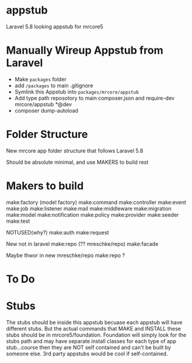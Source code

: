 # appstub

Laravel 5.8 looking appstub for mrcore5


# Manually Wireup Appstub from Laravel

* Make `packages` folder
* add `/packages` to main .gitignore
* Symlink this Appstub into `packages/mrcore/appstub`
* Add type path reposotory to main composer.json and require-dev mrcore/appstub *@dev
* composer dump-autoload


# Folder Structure

New mrcore app folder structure that follows Laravel 5.8

Should be absolute minimal, and use MAKERS to build rest


# Makers to build

make:factory (model factory)
make:command
make:controller
make:event
make:job
make:listener
make:mail
make:middleware
make:migration
make:model
make:notification
make:policy
make:provider
make:seeder
make:test

NOTUSED(why?)
    make:auth
    make:request

New not in laravel
    make:repo (?? mreschke/repo)
    make:facade

Maybe thwor in new mreschke/repo make:repo ?

# To Do




# Stubs

The stubs should be inside this appstub becuase each appstub will
have different stubs.  But the actual commands that MAKE and INSTALL these stubs
should be in mrcore5/foundation.  Foundation will simply look for
the stubs path and may have separate install classes for each type of
app stub...course then they are NOT self contained and can't be built
by someone else.  3rd party appstubs would be cool if self-contained.

